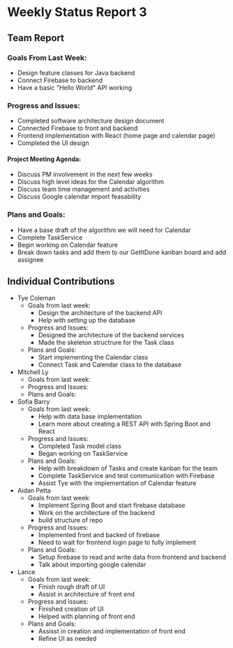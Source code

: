 # Weekly Status Report 3

## Team Report

### Goals From Last Week:
* Design feature classes for Java backend
* Connect Firebase to backend
* Have a basic "Hello World" API working

### Progress and Issues:
* Completed software architecture design document 
* Connected Firebase to front and backend
* Frontend implementation with React (home page and calendar page)
* Completed the UI design

#### Project Meeting Agenda:
* Discuss PM involvement in the next few weeks 
* Discuss high level ideas for the Calendar algorithm 
* Discuss team time management and activities
* Discuss Google calendar import feasability

### Plans and Goals:
* Have a base draft of the algorithm we will need for Calendar
* Complete TaskService
* Begin working on Calendar feature
* Break down tasks and add them to our GetItDone kanban board and add assignee


## Individual Contributions

* Tye Coleman
  * Goals from last week:
     - Design the architecture of the backend API
     - Help with setting up the database 
  * Progress and Issues:
     - Designed the architecture of the backend services
     - Made the skeleton structrure for the Task class 
  * Plans and Goals:
     - Start implementing the Calendar class
     - Connect Task and Calendar class to the database
* Mitchell Ly
    * Goals from last week:
    * Progress and Issues: 
    * Plans and Goals: 
* Sofia Barry
    * Goals from last week:
      - Help with data base implementation
      - Learn more about creating a REST API with Spring Boot and React 
    * Progress and Issues:
      - Completed Task model class
      - Began working on TaskService
    * Plans and Goals:
      - Help with breakdown of Tasks and create kanban for the team
      - Complete TaskService and test communication with Firebase
      - Assist Tye with the implementation of Calendar feature 
* Aidan Petta
    * Goals from last week:
      - Implement Spring Boot and start firebase database
      - Work on the architecture of the backend
      - build structure of repo
    * Progress and Issues:
      - Implemented front and backed of firebase
      - Need to wait for frontend login page to fully implement
    * Plans and Goals: 
      - Setup firebase to read and write data from frontend and backend
      - Talk about importing google calendar 
* Lance
    * Goals from last week:
      - Finish rough draft of UI
      - Assist in architecture of front end
    * Progress and Issues:
      - Finished creation of UI
      - Helped with planning of front end
    * Plans and Goals:
      - Assisst in creation and implementation of front end
      - Refine UI as needed
